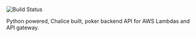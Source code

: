 ![Build Status](https://github.com/<OWNER>/<REPOSITORY>/workflows/<WORKFLOW_NAME>/badge.svg)

Python powered, Chalice built, poker backend API for AWS Lambdas and API gateway.
